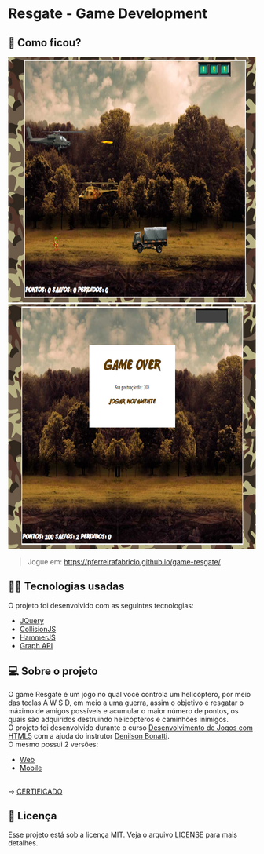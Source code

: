 # Resgate - Game Development

## :eyes: Como ficou?

<img src="/projectImages/tela-jogo.png" width="auto" height="500px"></img>
<img src="/projectImages/tela-gameover.png" width="auto" height="500px"></img>

> Jogue em: https://pferreirafabricio.github.io/game-resgate/

## :man_technologist: Tecnologias usadas

O projeto foi desenvolvido com as seguintes tecnologias:
- [JQuery](https://jquery.com)
- [CollisionJS](https://github.com/dsbaars/jquery-collision)
- [HammerJS](https://hammerjs.github.io/jquery-plugin/)
- [Graph API](https://developers.facebook.com/docs/graph-api/)

## :computer: Sobre o projeto

O game Resgate é um jogo no qual você controla um helicóptero, por meio das teclas A W S D, em meio a uma guerra, assim o objetivo é resgatar o máximo de amigos possíveis e acumular o maior número de pontos, os quais são adquiridos destruindo helicópteros e caminhões inimigos.<br/>
O projeto foi desenvolvido durante o curso [Desenvolvimento de Jogos com HTML5](https://www.udemy.com/course/draft/801158/) com a ajuda do instrutor [Denilson Bonatti](https://github.com/denilsonbonatti).<br/>
O mesmo possui 2 versões:
 - [Web](./Resgate/Normal%20Version)
 - [Mobile](./Resgate/Mobile%20Version) 

 <br/>-> [CERTIFICADO](https://www.udemy.com/certificate/UC-RCVQ18LV/)

## :memo: Licença

Esse projeto está sob a licença MIT. Veja o arquivo [LICENSE](LICENSE.md) para mais detalhes.

